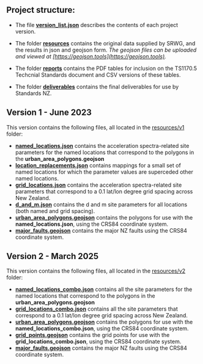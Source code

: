 ## Project structure:

 - The file **[version_list.json](https://github.com/GNS-Science/nzssdt-2023/blob/main/resources/version_list.json)**
   describes the contents of each project version.
 - The folder **[resources](https://github.com/GNS-Science/nzssdt-2023/blob/main/resources)**
   contains the original data supplied by SRWG, and the results in json and geojson form. 
   _The geojson files can be uploaded and viewed at [https://geojson.tools](https://geojson.tools)._

 - The folder  **[reports](https://github.com/GNS-Science/nzssdt-2023/blob/main/reports)**
   contains the PDF tables for inclusion on the TS1170.5 Techcnial Standards document and CSV versions of these tables.
 - The folder  **[deliverables](https://github.com/GNS-Science/nzssdt-2023/tree/main/deliverables)**
   contains the final deliverables for use by Standards NZ.
 

## Version 1  - June 2023

This version contains the following files, all located in the [resources/v1](https://github.com/GNS-Science/nzssdt-2023/blob/main/resources/v1) folder:

 - **[named_locations.json](https://github.com/GNS-Science/nzssdt-2023/blob/main/resources/v1/named_locations.json)** contains the acceleration spectra-related site parameters for the named locations that correspond to the polygons in the **urban_area_polygons.geojson**
 - **[location_replacements.json](https://github.com/GNS-Science/nzssdt-2023/blob/main/resources/v1/location_replacements.json)** contains mappings for a small set of named locations for which the parameter values are superceded other named locations.
 - **[grid_locations.json](https://github.com/GNS-Science/nzssdt-2023/blob/main/resources/v1/grid_locations.json)** contains the acceleration spectra-related site parameters that correspond to a 0.1 lat/lon degree grid spacing across New Zealand.
 - **[d_and_m.json](https://github.com/GNS-Science/nzssdt-2023/blob/main/resources/v1/d_and_m.json)** contains the d and m site parameters for all locations (both named and grid spacing).
 - **[urban_area_polygons.geojson](https://github.com/GNS-Science/nzssdt-2023/blob/main/resources/v1/urban_area_polygons.geojson)** contains the polygons for use with the **named_locations.json**, using the CRS84 coordinate system.
 - **[major_faults.geojson](https://github.com/GNS-Science/nzssdt-2023/blob/main/resources/v1/major_faults.geojson)** contains the major NZ faults using the CRS84 coordinate system.
 
## Version 2 -  March 2025

This version contains the following files, all located in the [resources/v2](https://github.com/GNS-Science/nzssdt-2023/blob/main/resources/v2) folder:

 - **[named_locations_combo.json](https://github.com/GNS-Science/nzssdt-2023/blob/main/resources/v2/named_locations_combo.json)** contains all the site parameters for the named locations that correspond to the polygons in the **urban_area_polygons.geojson**
 - **[grid_locations_combo.json](https://github.com/GNS-Science/nzssdt-2023/blob/main/resources/v2/grid_locations_combo.json)** contains all the site parameters that correspond to a 0.1 lat/lon degree grid spacing across New Zealand.
 - **[urban_area_polygons.geojson](https://github.com/GNS-Science/nzssdt-2023/blob/main/resources/v1/urban_area_polygons.geojson)** contains the polygons for use with the **named_locations_combo.json**, using the CRS84 coordinate system.
 - **[grid_points.geojson](https://github.com/GNS-Science/nzssdt-2023/blob/main/resources/v1/grid_points.geojson)** contains the grid points for use with the **grid_locations_combo.json**, using the CRS84 coordinate system.
 - **[major_faults.geojson](https://github.com/GNS-Science/nzssdt-2023/blob/main/resources/v1/major_faults.geojson)** contains the major NZ faults using the CRS84 coordinate system.

